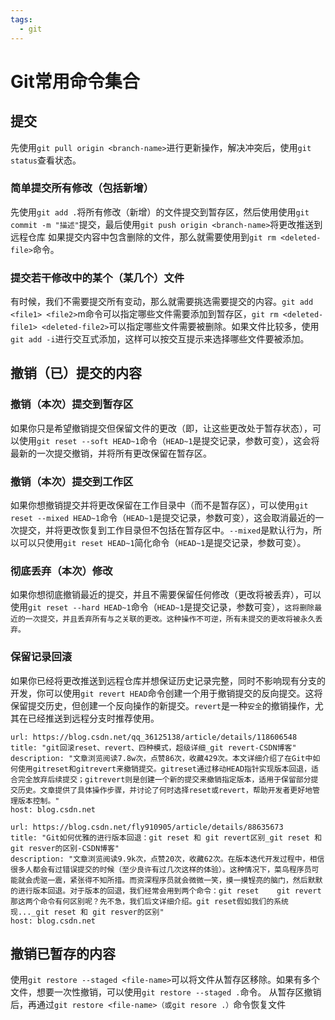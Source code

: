 ```yaml
---
tags:
  - git
---
```

# Git常用命令集合
## 提交
先使用`git pull origin <branch-name>`进行更新操作，解决冲突后，使用`git status`查看状态。
### 简单提交所有修改（包括新增）
先使用`git add .`将所有修改（新增）的文件提交到暂存区，然后使用使用`git commit -m "描述"`提交，最后使用`git push origin <branch-name>`将更改推送到远程仓库
如果提交内容中包含删除的文件，那么就需要使用到`git rm <deleted-file>`命令。
### 提交若干修改中的某个（某几个）文件
有时候，我们不需要提交所有变动，那么就需要挑选需要提交的内容。`git add <file1> <file2>`m命令可以指定哪些文件需要添加到暂存区，`git rm <deleted-file1> <deleted-file2>`可以指定哪些文件需要被删除。如果文件比较多，使用`git add -i`进行交互式添加，这样可以按交互提示来选择哪些文件要被添加。
## 撤销（已）提交的内容
### 撤销（本次）提交到暂存区
如果你只是希望撤销提交但保留文件的更改（即，让这些更改处于暂存状态），可以使用`git reset --soft HEAD~1`命令（`HEAD~1`是提交记录，参数可变），这会将最新的一次提交撤销，并将所有更改保留在暂存区。
### 撤销（本次）提交到工作区
如果你想撤销提交并将更改保留在工作目录中（而不是暂存区），可以使用`git reset --mixed HEAD~1`命令（`HEAD~1`是提交记录，参数可变），这会取消最近的一次提交，并将更改恢复到工作目录但不包括在暂存区中。`--mixed`是默认行为，所以可以只使用`git reset HEAD~1`简化命令（`HEAD~1`是提交记录，参数可变）。
### 彻底丢弃（本次）修改
如果你想彻底撤销最近的提交，并且不需要保留任何修改（更改将被丢弃），可以使用`git reset --hard HEAD~1`命令（`HEAD~1`是提交记录，参数可变），`这将删除最近的一次提交，并且丢弃所有与之关联的更改。这种操作不可逆，所有未提交的更改将被永久丢弃。`
### 保留记录回滚
如果你已经将更改推送到远程仓库并想保证历史记录完整，同时不影响现有分支的开发，你可以使用`git revert HEAD`命令创建一个用于撤销提交的反向提交。这将保留提交历史，但创建一个反向操作的新提交。`revert`是一种`安全`的撤销操作，尤其在已经推送到远程分支时推荐使用。
```cardlink
url: https://blog.csdn.net/qq_36125138/article/details/118606548
title: "git回滚reset、revert、四种模式，超级详细_git revert-CSDN博客"
description: "文章浏览阅读7.8w次，点赞86次，收藏429次。本文详细介绍了在Git中如何使用gitreset和gitrevert来撤销提交。gitreset通过移动HEAD指针实现版本回退，适合完全放弃后续提交；gitrevert则是创建一个新的提交来撤销指定版本，适用于保留部分提交历史。文章提供了具体操作步骤，并讨论了何时选择reset或revert，帮助开发者更好地管理版本控制。"
host: blog.csdn.net
```

```cardlink
url: https://blog.csdn.net/fly910905/article/details/88635673
title: "Git如何优雅的进行版本回退：git reset 和 git revert区别_git reset 和 git resver的区别-CSDN博客"
description: "文章浏览阅读9.9k次，点赞20次，收藏62次。在版本迭代开发过程中，相信很多人都会有过错误提交的时候（至少良许有过几次这样的体验）。这种情况下，菜鸟程序员可能就会虎驱一震，紧张得不知所措。而资深程序员就会微微一笑，摸一摸锃亮的脑门，然后默默的进行版本回退。对于版本的回退，我们经常会用到两个命令：git reset	git revert那这两个命令有何区别呢？先不急，我们后文详细介绍。git reset假如我们的系统现..._git reset 和 git resver的区别"
host: blog.csdn.net
```
## 撤销已暂存的内容
使用`git restore --staged <file-name>`可以将文件从暂存区移除。如果有多个文件，想要一次性撤销，可以使用`git restore --staged .`命令。
从暂存区撤销后，再通过`git restore <file-name>（或git resore .）`命令恢复文件


